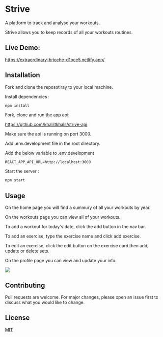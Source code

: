 # Strive

A platform to track and analyse your workouts.

Strive allows you to keep records of all your workouts routines.

## Live Demo:

https://extraordinary-brioche-d1bce5.netlify.app/

## Installation

Fork and clone the reposotiray to your local machine.

Install dependencies :

```bash
npm install
```

Fork, clone and run the app api:

https://github.com/khaliltkhalil/strive-api

Make sure the api is running on port 3000.

Add .env.development file in the root directory.

Add the below variable to .env.development

```
REACT_APP_API_URL=http://localhost:3000
```

Start the server :

```bash
npm start
```

## Usage

On the home page you will find a summury of all your workouts by year.

On the workouts page you can view all of your workouts.

To add a workout for today's date, click the add button in the nav bar.

To add an exercise, type the exercise name and click add exercise.

To edit an exercise, click the edit button on the exercise card then add, update or delete sets.

On the profile page you can view and update your info.

![](https://github.com/khaliltkhalil/strive/blob/main/Strive-demo.gif)

## Contributing

Pull requests are welcome. For major changes, please open an issue first
to discuss what you would like to change.

## License

[MIT](https://choosealicense.com/licenses/mit/)
